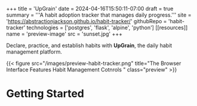 +++
title = 'UpGrain'
date = 2024-04-16T15:50:11-07:00
draft = true
summary = '''A habit adoption tracker that manages daily progress.'''
site = 'https://abstractionjackson.github.io/habit-tracker/'
githubRepo = 'habit-tracker'
technologies = ['postgres', 'flask', 'alpine', 'python']
[[resources]]
name = 'preview-image'
src = 'sunset.jpg'
+++

Declare, practice, and establish habits with **UpGrain**, the daily habit management platform.

{{< figure src="/images/preview-habit-tracker.png" title="The Browser Interface Features Habit Management Cotnrols " class="preview" >}}

# Getting Started
